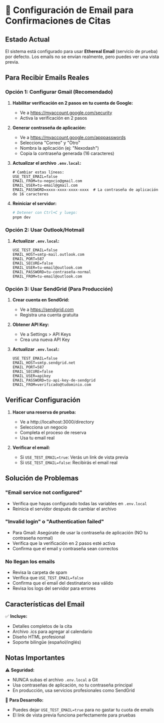 # 📧 Configuración de Email para Confirmaciones de Citas

## Estado Actual
El sistema está configurado para usar **Ethereal Email** (servicio de prueba) por defecto. Los emails no se envían realmente, pero puedes ver una vista previa.

## Para Recibir Emails Reales

### Opción 1: Configurar Gmail (Recomendado)

1. **Habilitar verificación en 2 pasos en tu cuenta de Google:**
   - Ve a https://myaccount.google.com/security
   - Activa la verificación en 2 pasos

2. **Generar contraseña de aplicación:**
   - Ve a https://myaccount.google.com/apppasswords
   - Selecciona "Correo" y "Otro"
   - Nombra la aplicación (ej: "Nexodash")
   - Copia la contraseña generada (16 caracteres)

3. **Actualizar el archivo `.env.local`:**
   ```env
   # Cambiar estas líneas:
   USE_TEST_EMAIL=false
   EMAIL_FROM=tu-negocio@gmail.com
   EMAIL_USER=tu-email@gmail.com
   EMAIL_PASSWORD=xxxx-xxxx-xxxx-xxxx  # La contraseña de aplicación de 16 caracteres
   ```

4. **Reiniciar el servidor:**
   ```bash
   # Detener con Ctrl+C y luego:
   pnpm dev
   ```

### Opción 2: Usar Outlook/Hotmail

1. **Actualizar `.env.local`:**
   ```env
   USE_TEST_EMAIL=false
   EMAIL_HOST=smtp-mail.outlook.com
   EMAIL_PORT=587
   EMAIL_SECURE=false
   EMAIL_USER=tu-email@outlook.com
   EMAIL_PASSWORD=tu-contraseña-normal
   EMAIL_FROM=tu-email@outlook.com
   ```

### Opción 3: Usar SendGrid (Para Producción)

1. **Crear cuenta en SendGrid:**
   - Ve a https://sendgrid.com
   - Registra una cuenta gratuita

2. **Obtener API Key:**
   - Ve a Settings > API Keys
   - Crea una nueva API Key

3. **Actualizar `.env.local`:**
   ```env
   USE_TEST_EMAIL=false
   EMAIL_HOST=smtp.sendgrid.net
   EMAIL_PORT=587
   EMAIL_SECURE=false
   EMAIL_USER=apikey
   EMAIL_PASSWORD=tu-api-key-de-sendgrid
   EMAIL_FROM=verificado@tudominio.com
   ```

## Verificar Configuración

1. **Hacer una reserva de prueba:**
   - Ve a http://localhost:3000/directory
   - Selecciona un negocio
   - Completa el proceso de reserva
   - Usa tu email real

2. **Verificar el email:**
   - Si `USE_TEST_EMAIL=true`: Verás un link de vista previa
   - Si `USE_TEST_EMAIL=false`: Recibirás el email real

## Solución de Problemas

### "Email service not configured"
- Verifica que hayas configurado todas las variables en `.env.local`
- Reinicia el servidor después de cambiar el archivo

### "Invalid login" o "Authentication failed"
- Para Gmail: Asegúrate de usar la contraseña de aplicación (NO tu contraseña normal)
- Verifica que la verificación en 2 pasos esté activa
- Confirma que el email y contraseña sean correctos

### No llegan los emails
- Revisa la carpeta de spam
- Verifica que `USE_TEST_EMAIL=false`
- Confirma que el email del destinatario sea válido
- Revisa los logs del servidor para errores

## Características del Email

✅ **Incluye:**
- Detalles completos de la cita
- Archivo .ics para agregar al calendario
- Diseño HTML profesional
- Soporte bilingüe (español/inglés)

## Notas Importantes

⚠️ **Seguridad:**
- NUNCA subas el archivo `.env.local` a Git
- Usa contraseñas de aplicación, no tu contraseña principal
- En producción, usa servicios profesionales como SendGrid

📝 **Para Desarrollo:**
- Puedes dejar `USE_TEST_EMAIL=true` para no gastar tu cuota de emails
- El link de vista previa funciona perfectamente para pruebas